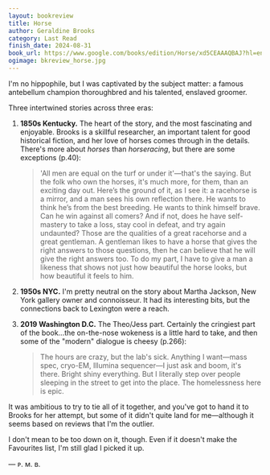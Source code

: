 ```yaml
---
layout: bookreview
title: Horse
author: Geraldine Brooks
category: Last Read
finish_date: 2024-08-31
book_url: https://www.google.com/books/edition/Horse/xd5CEAAAQBAJ?hl=en&gbpv=0
ogimage: bkreview_horse.jpg
---
```

I'm no hippophile, but I was captivated by the subject matter: a famous antebellum champion thoroughbred and his talented, enslaved groomer.

Three intertwined stories across three eras:
1. **1850s Kentucky.**  The heart of the story, and the most fascinating and enjoyable. Brooks is a skillful researcher, an important talent for good historical fiction, and her love of horses comes through in the details. There's more about *horses* than *horseracing*, but there are some exceptions (p.40):

	> 'All men are equal on the turf or under it'—that's the saying. But the folk who own the horses, it's much more, for them, than an exciting day out. Here’s the ground of it, as I see it: a racehorse is a mirror, and a man sees his own reflection there. He wants to think he’s from the best breeding. He wants to think himself brave. Can he win against all comers? And if not, does he have self-mastery to take a loss, stay cool in defeat, and try again undaunted? Those are the qualities of a great racehorse and a great gentleman. A gentleman likes to have a horse that gives the right answers to those questions, then he can believe that he will give the right answers too. To do my part, I have to give a man a likeness that shows not just how beautiful the horse looks, but how beautiful it feels to him.

2. **1950s NYC.** I'm pretty neutral on the story about Martha Jackson, New York gallery owner and connoisseur. It had its interesting bits, but the connections back to Lexington were a reach.

3. **2019 Washington D.C.** The Theo/Jess part. Certainly the cringiest part of the book...the on-the-nose wokeness is a little hard to take, and then some of the "modern" dialogue is cheesy (p.266):

	> The hours are crazy, but the lab's sick. Anything I want—mass spec, cryo-EM, Illumina sequencer—I just ask and boom, it's there. Bright shiny everything. But I literally step over people sleeping in the street to get into the place. The homelessness here is epic.

It was ambitious to try to tie all of it together, and you've got to hand it to Brooks for her attempt, but some of it didn't quite land for me—although it seems based on reviews that I'm the outlier.

I don't mean to be too down on it, though. Even if it doesn't make the Favourites list, I'm still glad I picked it up.

— ᴘ. ᴍ. ʙ.